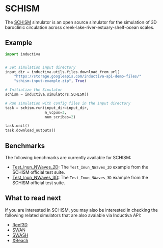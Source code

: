 # SCHISM

The [SCHISM](https://ccrm.vims.edu/schismweb/) simulator is an open
source simulator for the simulation of 3D baroclinic circulation
across creek-lake-river-estuary-shelf-ocean scales.

## Example

```python
import inductiva


# Set simulation input directory
input_dir = inductiva.utils.files.download_from_url(
    "https://storage.googleapis.com/inductiva-api-demo-files/"
    "schism-input-example.zip", True)

# Initialize the Simulator
schism = inductiva.simulators.SCHISM()

# Run simulation with config files in the input directory
task = schism.run(input_dir=input_dir,
                  n_vcpus=3,
                  num_scribes=2)

task.wait()
task.download_outputs()
```

## Benchmarks

The following benchmarks are currently available for SCHISM:

* [Test_Inun_NWaves_2D](https://benchmarks.inductiva.ai/SCHISM/schism/):
The `Test_Inun_NWaves_2D` example from the SCHISM official test suite.
* [Test_Inun_NWaves_3D](https://benchmarks.inductiva.ai/SCHISM/schism_3d/):
The `Test_Inun_NWaves_3D` example from the SCHISM official test suite.

## What to read next

If you are interested in SCHISM, you may also be interested in checking the
following related simulators that are also avaiable via Inductiva API:

* [Reef3D](Reef3D.md)
* [SWAN](SWAN.md)
* [SWASH](SWASH.md)
* [XBeach](XBeach.md)